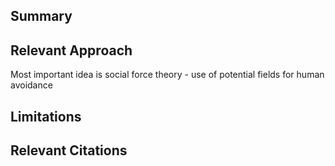## Summary

## Relevant Approach
Most important idea is social force theory - use of potential fields for human avoidance
## Limitations

## Relevant Citations